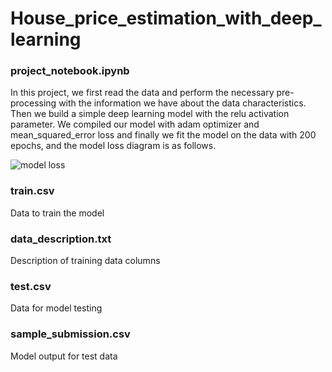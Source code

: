 # House_price_estimation_with_deep_learning
### project_notebook.ipynb

In this project, we first read the data and perform the necessary pre-processing with the information we have about the data characteristics. Then we build a simple deep learning model with the relu activation parameter.
We compiled our model with adam optimizer and mean_squared_error loss and finally we fit the model on the data with 200 epochs, and the model loss diagram is as follows.

![model loss](https://github.com/aghils4/House_price_estimation_with_deep_learning/assets/46398659/672e4f40-520d-43bd-b70b-0a81bab71d75)
### train.csv
Data to train the model
### data_description.txt
Description of training data columns
### test.csv
Data for model testing
### sample_submission.csv
Model output for test data
